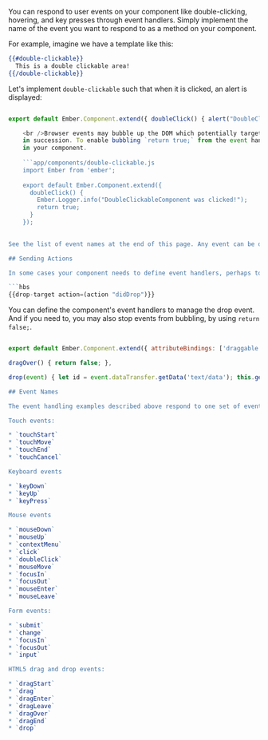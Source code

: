 You can respond to user events on your component like double-clicking, hovering, and key presses through event handlers. Simply implement the name of the event you want to respond to as a method on your component.

For example, imagine we have a template like this:

```hbs
{{#double-clickable}}
  This is a double clickable area!
{{/double-clickable}}
```

Let's implement `double-clickable` such that when it is clicked, an alert is displayed:

```app/components/double-clickable.js import Ember from 'ember';

export default Ember.Component.extend({ doubleClick() { alert("DoubleClickableComponent was clicked!"); } });

    <br />Browser events may bubble up the DOM which potentially target parent component(s)
    in succession. To enable bubbling `return true;` from the event handler method
    in your component.
    
    ```app/components/double-clickable.js
    import Ember from 'ember';
    
    export default Ember.Component.extend({
      doubleClick() {
        Ember.Logger.info("DoubleClickableComponent was clicked!");
        return true;
      }
    });
    

See the list of event names at the end of this page. Any event can be defined as an event handler in your component.

## Sending Actions

In some cases your component needs to define event handlers, perhaps to support various draggable behaviors. For example, a component may need to send an `id` when it receives a drop event:

```hbs
{{drop-target action=(action "didDrop")}}
```

You can define the component's event handlers to manage the drop event. And if you need to, you may also stop events from bubbling, by using `return false;`.

```app/components/drop-target.js import Ember from 'ember';

export default Ember.Component.extend({ attributeBindings: ['draggable'], draggable: 'true',

dragOver() { return false; },

drop(event) { let id = event.dataTransfer.getData('text/data'); this.get('action')(id); } }); ```

## Event Names

The event handling examples described above respond to one set of events. The names of the built-in events are listed below. Custom events can be registered by using [Ember.Application.customEvents](http://emberjs.com/api/classes/Ember.Application.html#property_customEvents).

Touch events:

* `touchStart`
* `touchMove`
* `touchEnd`
* `touchCancel`

Keyboard events

* `keyDown`
* `keyUp`
* `keyPress`

Mouse events

* `mouseDown`
* `mouseUp`
* `contextMenu`
* `click`
* `doubleClick`
* `mouseMove`
* `focusIn`
* `focusOut`
* `mouseEnter`
* `mouseLeave`

Form events:

* `submit`
* `change`
* `focusIn`
* `focusOut`
* `input`

HTML5 drag and drop events:

* `dragStart`
* `drag`
* `dragEnter`
* `dragLeave`
* `dragOver`
* `dragEnd`
* `drop`